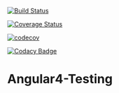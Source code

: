 [![Build Status](https://travis-ci.org/ArunaChinnathambi/Angular4-Testing.svg?branch=master)](https://travis-ci.org/ArunaChinnathambi/Angular4-Testing)

[![Coverage Status](https://coveralls.io/repos/github/ArunaChinnathambi/Angular4-Testing/badge.svg?branch=master)](https://coveralls.io/github/ArunaChinnathambi/Angular4-Testing?branch=master)

[![codecov](https://codecov.io/gh/ArunaChinnathambi/Angular4-Testing/branch/master/graph/badge.svg)](https://codecov.io/gh/ArunaChinnathambi/Angular4-Testing)

[![Codacy Badge](https://api.codacy.com/project/badge/Grade/17ea8594379442d3a354b06a38909691)](https://www.codacy.com/app/ArunaChinnathambi/Angular4-Testing?utm_source=github.com&amp;utm_medium=referral&amp;utm_content=ArunaChinnathambi/Angular4-Testing&amp;utm_campaign=Badge_Grade)

# Angular4-Testing
